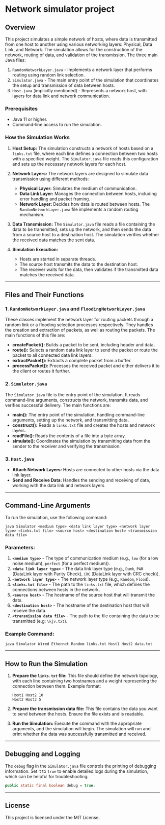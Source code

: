 # Network simulator project

## Overview

This project simulates a simple network of hosts, where data is transmitted from one host to another using various networking layers: Physical, Data Link, and Network. The simulation allows for the construction of the network, routing of data, and validation of the transmission. The three main Java files:

1. `RandomNetworkLayer.java` - Implements a network layer that performs routing using random link selection.
2. `Simulator.java` - The main entry point of the simulation that coordinates the setup and transmission of data between hosts.
3. `Host.java` (implicitly mentioned) - Represents a network host, with layers for data link and network communication.

### Prerequisites

- Java 11 or higher.
- Command-line access to run the simulation.

### How the Simulation Works

1. **Host Setup:**
   The simulation constructs a network of hosts based on a `links.txt` file, where each line defines a connection between two hosts with a specified weight. The `Simulator.java` file reads this configuration and sets up the necessary network layers for each host.

2. **Network Layers:**
   The network layers are designed to simulate data transmission using different methods:
   - **Physical Layer:** Simulates the medium of communication.
   - **Data Link Layer:** Manages the connection between hosts, including error handling and packet framing.
   - **Network Layer:** Decides how data is routed between hosts. The `RandomNetworkLayer.java` file implements a random routing mechanism.

3. **Data Transmission:**
   The `Simulator.java` file reads a file containing the data to be transmitted, sets up the network, and then sends the data from a source host to a destination host. The simulation verifies whether the received data matches the sent data.

4. **Simulation Execution:**
   - Hosts are started in separate threads.
   - The source host transmits the data to the destination host.
   - The receiver waits for the data, then validates if the transmitted data matches the received data.

---

## Files and Their Functions

### 1. `RandomNetworkLayer.java` and `FloodingNetworkLayer.java`
These classes implement the network layer for routing packets through a random link or a flooding selection processes respectively. They handles the creation and extraction of packets, as well as routing the packets. The main functions of this file are:
- **createPacket():** Builds a packet to be sent, including header and data.
- **route():** Selects a random data link layer to send the packet or route the packet to all connected data link layers.
- **extractPacket():** Extracts a complete packet from a buffer.
- **processPacket():** Processes the received packet and either delivers it to the client or routes it further.

### 2. `Simulator.java`
The `Simulator.java` file is the entry point of the simulation. It reads command-line arguments, constructs the network, transmits data, and verifies successful delivery. The main functions are:
- **main():** The entry point of the simulation, handling command-line arguments, setting up the network, and transmitting data.
- **construct():** Reads a `links.txt` file and creates the hosts and network layers.
- **readFile():** Reads the contents of a file into a byte array.
- **simulate():** Coordinates the simulation by transmitting data from the sender to the receiver and verifying the transmission.

### 3. `Host.java`
- **Attach Network Layers:** Hosts are connected to other hosts via the data link layer.
- **Send and Receive Data:** Handles the sending and receiving of data, working with the data link and network layers.

---

## Command-Line Arguments

To run the simulation, use the following command:

```
java Simulator <medium type> <data link layer type> <network layer type> <links.txt file> <source host> <destination host> <transmission data file>
```

### Parameters:
1. **`<medium type>`** - The type of communication medium (e.g., `low` (for a low noise medium), `perfect` (for a perfect medium)).
2. **`<data link layer type>`** - The data link layer type (e.g., `Dumb`, `PAR` (DataLink layer with Parity Check), `CRC` (DataLink layer with CRC check)).
3. **`<network layer type>`** - The network layer type (e.g., `Random`, `Flood`).
4. **`<links.txt file>`** - The path to the `links.txt` file, which defines the connections between hosts in the network.
5. **`<source host>`** - The hostname of the source host that will transmit the data.
6. **`<destination host>`** - The hostname of the destination host that will receive the data.
7. **`<transmission data file>`** - The path to the file containing the data to be transmitted (e.g: `\kjv.txt`).

### Example Command:

```
java Simulator Wired Ethernet Random links.txt Host1 Host2 data.txt
```

---

## How to Run the Simulation

1. **Prepare the `links.txt` file:**
   This file should define the network topology, with each line containing two hostnames and a weight representing the connection between them. Example format:
   ```
   Host1 Host2 10
   Host2 Host3 5
   ```

2. **Prepare the transmission data file:**
   This file contains the data you want to send between the hosts. Ensure the file exists and is readable.

3. **Run the Simulation:**
   Execute the command with the appropriate arguments, and the simulation will begin. The simulation will run and print whether the data was successfully transmitted and received.

---

## Debugging and Logging

The `debug` flag in the `Simulator.java` file controls the printing of debugging information. Set it to `true` to enable detailed logs during the simulation, which can be helpful for troubleshooting.

```java
public static final boolean debug = true;
```

---

## License

This project is licensed under the MIT License.
